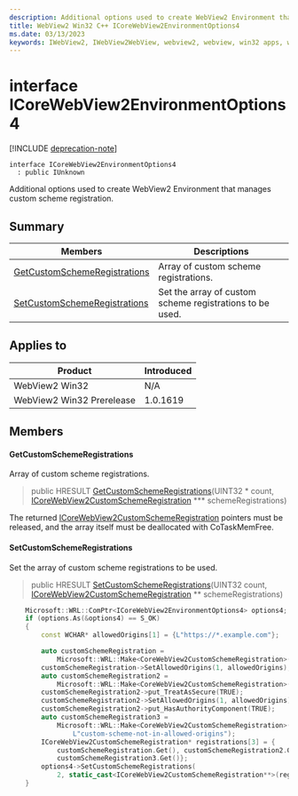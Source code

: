 ```yaml
---
description: Additional options used to create WebView2 Environment that manages custom scheme registration.
title: WebView2 Win32 C++ ICoreWebView2EnvironmentOptions4
ms.date: 03/13/2023
keywords: IWebView2, IWebView2WebView, webview2, webview, win32 apps, win32, edge, ICoreWebView2, ICoreWebView2Controller, browser control, edge html, ICoreWebView2EnvironmentOptions4
---
```


# interface ICoreWebView2EnvironmentOptions4

[!INCLUDE [deprecation-note](../includes/deprecation-note.md)]

```
interface ICoreWebView2EnvironmentOptions4
  : public IUnknown
```

Additional options used to create WebView2 Environment that manages custom scheme registration.

## Summary

 Members                        | Descriptions
--------------------------------|---------------------------------------------
[GetCustomSchemeRegistrations](#getcustomschemeregistrations) | Array of custom scheme registrations.
[SetCustomSchemeRegistrations](#setcustomschemeregistrations) | Set the array of custom scheme registrations to be used.

## Applies to

Product                         | Introduced
--------------------------------|---------------------------------------------
WebView2 Win32            |    N/A
WebView2 Win32 Prerelease |    1.0.1619

## Members

#### GetCustomSchemeRegistrations

Array of custom scheme registrations.

> public HRESULT [GetCustomSchemeRegistrations](#getcustomschemeregistrations)(UINT32 * count, [ICoreWebView2CustomSchemeRegistration](icorewebview2customschemeregistration.md) *** schemeRegistrations)

The returned [ICoreWebView2CustomSchemeRegistration](icorewebview2customschemeregistration.md) pointers must be released, and the array itself must be deallocated with CoTaskMemFree.

#### SetCustomSchemeRegistrations

Set the array of custom scheme registrations to be used.

> public HRESULT [SetCustomSchemeRegistrations](#setcustomschemeregistrations)(UINT32 count, [ICoreWebView2CustomSchemeRegistration](icorewebview2customschemeregistration.md) ** schemeRegistrations)

```cpp
    Microsoft::WRL::ComPtr<ICoreWebView2EnvironmentOptions4> options4;
    if (options.As(&options4) == S_OK)
    {
        const WCHAR* allowedOrigins[1] = {L"https://*.example.com"};

        auto customSchemeRegistration =
            Microsoft::WRL::Make<CoreWebView2CustomSchemeRegistration>(L"custom-scheme");
        customSchemeRegistration->SetAllowedOrigins(1, allowedOrigins);
        auto customSchemeRegistration2 =
            Microsoft::WRL::Make<CoreWebView2CustomSchemeRegistration>(L"wv2rocks");
        customSchemeRegistration2->put_TreatAsSecure(TRUE);
        customSchemeRegistration2->SetAllowedOrigins(1, allowedOrigins);
        customSchemeRegistration2->put_HasAuthorityComponent(TRUE);
        auto customSchemeRegistration3 =
            Microsoft::WRL::Make<CoreWebView2CustomSchemeRegistration>(
                L"custom-scheme-not-in-allowed-origins");
        ICoreWebView2CustomSchemeRegistration* registrations[3] = {
            customSchemeRegistration.Get(), customSchemeRegistration2.Get(),
            customSchemeRegistration3.Get()};
        options4->SetCustomSchemeRegistrations(
            2, static_cast<ICoreWebView2CustomSchemeRegistration**>(registrations));
    }
```

